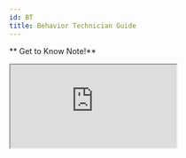 ```yaml
---
id: BT
title: Behavior Technician Guide
---
```


** Get to Know Note!**

<div
  style={{
    position: "relative",
    width: "100%",
    height: "0",
    paddingTop: "56.25%",
    paddingBottom: "0",
    boxShadow: "0 2px 8px 0 rgba(63,69,81,0.16)",
    marginTop: "1.6em",
    marginBottom: "0.9em",
    overflow: "hidden",
    borderRadius: "8px",
    willChange: "transform",
  }}
>
  <iframe
    loading="lazy"
    style={{
      position: "absolute",
      width: "100%",
      height: "100%",
      top: "0",
      left: "0",
      border: "none",
      padding: "0",
      margin: "0",
    }}
    src="https://www.canva.com/design/DAGYWiplGm4/R20oQvjnJ9erRTIMJow4Yg/view?embed"
    allowFullScreen
    allow="fullscreen"
  />
</div>
<a
  href="https://www.canva.com/design/DAGYWiplGm4/R20oQvjnJ9erRTIMJow4Yg/view?utm_content=DAGYWiplGm4&utm_campaign=designshare&utm_medium=embeds&utm_source=link"
  target="_blank"
  rel="noopener noreferrer"
>
  Session Workflow
</a>{" "}


**Sessions**
- [Session List](Session/SessionList.md)
- [Session Statuses](Session/SessionStatuses.md)
- [Create, Edit and Cancel a Session](Session/CreateEditCancelSession.md)
- [Start a Session](Session/StartSession.md)
- [Session Notes](Session/SessionNotes.md)
- [Submit a Session](Session/SubmitSession.md)

**Data Collection**
- [Data Collection on Target List](DataCollection/DataCollectionOnTargetList.md)
- [Data Collection on Target Card](DataCollection/DataCollectionTargetCard.md)
- [Forms of Measure](../CarePlan/FormsOfMeasure.md)
- [Edit Data After the Session](DataCollection/EditDataAfterSession.md)
- [Paper Data Collection](DataCollection/PaperDataCollection.md)

**Care Plan**
- [Care Plan Setup](CarePlan/CarePlanSetup.md)
- [Target Phases](CarePlan/TargetPhases.md)
- [Graphs](CarePlan/Graphs.md)

**Settings**
- [Sync](Settings/Sync.md)
- [Modify PIN](Settings/ModifyPIN.md)
